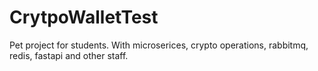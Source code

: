 # CrytpoWalletTest
Pet project for students. With microserices, crypto operations, rabbitmq, redis, fastapi and other staff.
